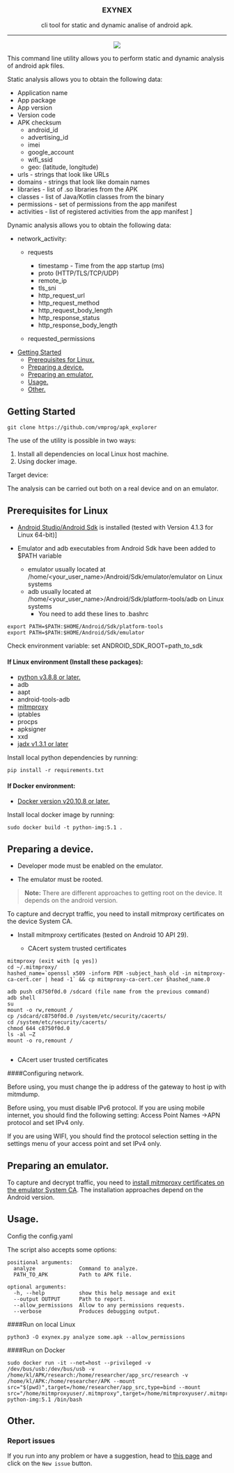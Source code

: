 
&nbsp;
<h3 align="center">EXYNEX</h3>

<p align="center">
  cli tool for static and dynamic analise of android apk. 
</p>

</p>

<hr />

<p align="center">
<a target="_blank" href="LICENSE"><img src="https://github.com/vmprog/exynex/blob/exynex_dev/badges/pylint.svg"></a>
</p>

<p>This command line utility allows you to perform static and dynamic analysis of android apk files.</p>

<p>Static analysis allows you to obtain the following data:</p>

- Application name
- App package
- App version
- Version code
- APK checksum
	- android_id
	- advertising_id
	- imei
	- google_account
	- wifi_ssid
	- geo: (latitude, longitude)
- urls - strings that look like URLs
- domains - strings that look like domain names
- libraries - list of .so libraries from the APK
- classes - list of Java/Kotlin classes from the binary
- permissions - set of permissions from the app manifest
- activities - list of registered activities from the app manifest
						]
<p>Dynamic analysis allows you to obtain the following data:</p>

- network_activity:
	- requests
		- timestamp - Time from the app startup (ms)
		- proto (HTTP/TLS/TCP/UDP)
		- remote_ip
		- tls_sni
		- http_request_url
		- http_request_method
		- http_request_body_length
		- http_response_status
		- http_response_body_length
		
	- requested_permissions

* [Getting Started](#getting-started)
	* [Prerequisites for Linux.](#prerequisites)
	* [Preparing a device.](#preparing-device)
	* [Preparing an emulator.](#preparing-emulator)	
	* [Usage.](#usage)
	* [Other.](#other)

<a id="getting-started"></a>
## Getting Started

```
git clone https://github.com/vmprog/apk_explorer
```

The use of the utility is possible in two ways:

1. Install all dependencies on local Linux host machine.
2. Using docker image.

Target device:

The analysis can be carried out both on a real device and on an emulator.

<a id="prerequisites"></a>
## Prerequisites for Linux

- [Android Studio/Android Sdk](https://developer.android.com/studio) is installed (tested with Version 4.1.3 for Linux 64-bit)]

* Emulator and adb executables from Android Sdk have been added to $PATH variable

   	* emulator usually located at /home/<your_user_name>/Android/Sdk/emulator/emulator
   	on Linux systems
	* adb usually located at /home/<your_user_name>/Android/Sdk/platform-tools/adb on
	Linux systems
       * You need to add these lines to .bashrc
        
```
export PATH=$PATH:$HOME/Android/Sdk/platform-tools
export PATH=$PATH:$HOME/Android/Sdk/emulator
```
Check environment variable:
set ANDROID_SDK_ROOT=path_to_sdk

#### If Linux environment (Install these packages):

- [python v3.8.8 or later.](https://www.python.org/)
- adb
- aapt
- android-tools-adb
- [mitmproxy](https://mitmproxy.org/)
- iptables
- procps
- apksigner
- xxd
- [jadx v1.3.1 or later](https://github.com/skylot/jadx)

Install local python dependencies by running:
```
pip install -r requirements.txt
```

#### If Docker environment:

- [Docker version v20.10.8 or later.](https://www.docker.com/)

Install local docker image by running:
```
sudo docker build -t python-img:5.1 .
```
<a id="preparing-device"></a>
## Preparing a device.

- Developer mode must be enabled on the emulator.

- The emulator must be rooted.

>**Note:** There are different approaches to getting root on the device. It depends on the android version.

To capture and decrypt traffic, you need to install mitmproxy certificates on the device System CA.

* Install mitmproxy certificates (tested on Android 10 API 29).
	
	* CAcert system trusted certificates
```
mitmproxy (exit with [q yes])
cd ~/.mitmproxy/ 
hashed_name=`openssl x509 -inform PEM -subject_hash_old -in mitmproxy-ca-cert.cer | head -1` && cp mitmproxy-ca-cert.cer $hashed_name.0 

adb push c8750f0d.0 /sdcard (file name from the previous command) 
adb shell 
su 
mount -o rw,remount / 
cp /sdcard/c8750f0d.0 /system/etc/security/cacerts/ 
cd /system/etc/security/cacerts/ 
chmod 644 c8750f0d.0 
ls -al –Z 
mount -o ro,remount /
 
```
   * CAcert user trusted certificates

####Configuring network.

Before using, you must change the ip address of the gateway to host ip with mitmdump.

Before using, you must disable IPv6 protocol.
If you are using mobile internet, you should find the following setting: Access Point Names
->APN protocol and set IPv4 only.

If you are using WIFI, you should find the protocol selection setting in the settings menu of your access point and set IPv4 only.

<a id="preparing-emulator"></a>
## Preparing an emulator.

To capture and decrypt traffic, you need to [install mitmproxy certificates on the emulator System CA](https://docs.mitmproxy.org/stable/howto-install-system-trusted-ca-android/). The installation approaches depend on the Android version.

<a id="usage"></a>
## Usage.

Config the config.yaml

The script also accepts some options:
```
positional arguments:
  analyze              Command to analyze.
  PATH_TO_APK          Path to APK file.

optional arguments:
  -h, --help           show this help message and exit
  --output OUTPUT      Path to report.
  --allow_permissions  Allow to any permissions requests.
  --verbose            Produces debugging output.
```

####Run on local Linux
```
python3 -O exynex.py analyze some.apk --allow_permissions
```

####Run on Docker
```
sudo docker run -it --net=host --privileged -v /dev/bus/usb:/dev/bus/usb -v /home/kl/APK/research:/home/researcher/app_src/research -v /home/kl/APK:/home/researcher/APK --mount src="$(pwd)",target=/home/researcher/app_src,type=bind --mount src="/home/mitmproxyuser/.mitmproxy",target=/home/mitmproxyuser/.mitmproxy,type=bind  python-img:5.1 /bin/bash 
```
 

<a id="other"></a>
## Other.

<a id="reporting-issues"></a>
### Report issues

If you run into any problem or have a suggestion, head to [this page](https://github.com/vmprog/exynex/issues) and click on the `New issue` button.

